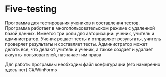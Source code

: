 # Five-testing
Программа для тестирования учеников и составления тестов. Программа работает в многопользовательском режиме с удаленной базой данных. Имеется три роли для авторизации: ученик, учитель и администратор. Ученик решает тесты и отправляет результаты, учитель проверяет результаты и составляет тесты. Администратор может делать все, что делают учитель и ученик, а также создает и удалает аккунты пользователей, назначает им права

Для работы программы необходим файл конфигурации (его намеренно здесь нет) C#/WinForms
